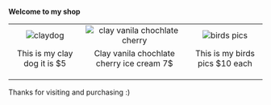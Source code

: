 **Welcome to my shop**


|   	|   	|   	|
|:-:	|:-:	|:-:	|
|  ![claydog](https://user-images.githubusercontent.com/121825718/210278391-4db6c65a-f6e5-46a1-8b2c-f4bf97c6cbd0.jpeg) 	| ![clay vanila chochlate cherry](https://user-images.githubusercontent.com/121825718/211118982-acfd51a1-a550-4ca9-8d28-e0cca1c5c3a5.jpeg)	| ![birds pics](https://user-images.githubusercontent.com/121825718/211121481-525545e5-6c46-438c-9608-7f11b7802380.jpeg) |
| This is my clay dog it is $5 | Clay vanila chochlate cherry ice cream 7$ | This is my birds pics $10 each |
|   	|   	|   	|
|   	|   	|   	|
|   	|   	|   	|

Thanks for visiting and purchasing :) 

